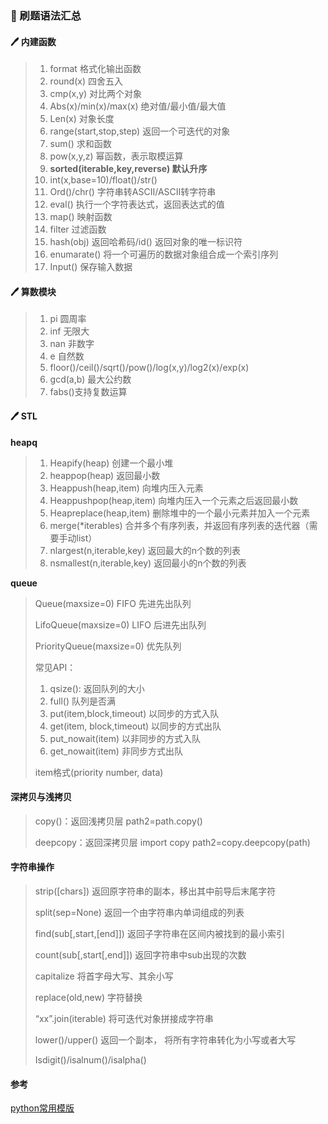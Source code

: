 ### :open_book: 刷题语法汇总

#### :pen: 内建函数

> 1. format 格式化输出函数
> 2. round(x) 四舍五入
> 3. cmp(x,y) 对比两个对象
> 4. Abs(x)/min(x)/max(x) 绝对值/最小值/最大值
> 5. Len(x) 对象长度
> 6. range(start,stop,step) 返回一个可迭代的对象
> 7. sum() 求和函数
> 8. pow(x,y,z) 幂函数，表示取模运算
> 9. **sorted(iterable,key,reverse) 默认升序**
> 10.  int(x,base=10)/float()/str()
> 11. Ord()/chr() 字符串转ASCII/ASCII转字符串
> 12. eval() 执行一个字符表达式，返回表达式的值
> 13. map() 映射函数
> 14. filter 过滤函数
> 15. hash(obj) 返回哈希码/id() 返回对象的唯一标识符
> 16. enumarate() 将一个可遍历的数据对象组合成一个索引序列
> 17. Input() 保存输入数据 



#### :pen: 算数模块

> 1. pi 圆周率
> 2. inf 无限大
> 3. nan 非数字
> 4. e 自然数
> 5. floor()/ceil()/sqrt()/pow()/log(x,y)/log2(x)/exp(x) 
> 6. gcd(a,b) 最大公约数
> 7. fabs()支持复数运算



#### :pen: STL

**heapq**

> 1. Heapify(heap) 创建一个最小堆
> 2. heappop(heap) 返回最小数
> 3. Heappush(heap,item) 向堆内压入元素
> 4. Heappushpop(heap,item) 向堆内压入一个元素之后返回最小数
> 5. Heapreplace(heap,item) 删除堆中的一个最小元素并加入一个元素
> 6. merge(*iterables) 合并多个有序列表，并返回有序列表的迭代器（需要手动list）
> 7. nlargest(n,iterable,key) 返回最大的n个数的列表
> 8. nsmallest(n,iterable,key) 返回最小的n个数的列表

**queue**

> Queue(maxsize=0) FIFO 先进先出队列
>
> LifoQueue(maxsize=0) LIFO 后进先出队列
>
> PriorityQueue(maxsize=0) 优先队列
>
> 常见API：
>
> 1. qsize(): 返回队列的大小
> 2. full() 队列是否满
> 3. put(item,block,timeout) 以同步的方式入队
> 4. get(item, block,timeout) 以同步的方式出队
> 5. put_nowait(item) 以非同步的方式入队
> 6. get_nowait(item) 非同步方式出队
>
> item格式(priority number, data)



#### 深拷贝与浅拷贝

> copy()：返回浅拷贝层 path2=path.copy()
>
> deepcopy：返回深拷贝层 import copy path2=copy.deepcopy(path)



#### 字符串操作

>  strip([chars]) 返回原字符串的副本，移出其中前导后末尾字符
>
> split(sep=None) 返回一个由字符串内单词组成的列表
>
> find(sub[,start,[end]]) 返回子字符串在区间内被找到的最小索引
>
> count(sub[,start[,end]]) 返回字符串中sub出现的次数
>
> capitalize 将首字母大写、其余小写
>
> replace(old,new) 字符替换
>
> “xx”.join(iterable) 将可迭代对象拼接成字符串
>
> lower()/upper() 返回一个副本， 将所有字符串转化为小写或者大写
>
> Isdigit()/isalnum()/isalpha()



#### 参考

[python常用模版](https://blog.csdn.net/Shenpibaipao/article/details/105873407)
